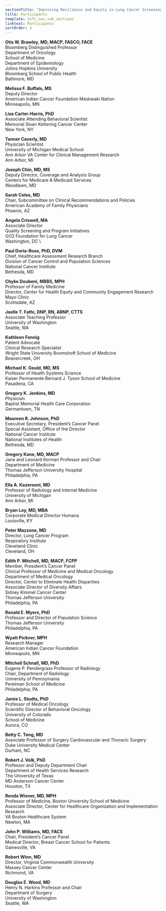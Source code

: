 ```yaml
---
sectionTitle: "Improving Resilience and Equity in Lung Cancer Screening:  Lessons from COVID-19 and Beyond"
title: Participants
template: left_nav_sub_sections
linktext: Participants
sortOrder: 3
---
```

**Otis W. Brawley, MD, MACP, FASCO, FACE** \
Bloomberg Distinguished Professor \
Department of Oncology \
School of Medicine \
Department of Epidemiology \
Johns Hopkins University \
Bloomberg School of Public Health \
Baltimore, MD

**Melissa F. Buffalo, MS** \
Deputy Director \
American Indian Cancer Foundation Meskwaki Nation \
Minneapolis, MN

**Lisa Carter-Harris, PhD** \
Associate Attending Behavioral Scientist \
Memorial Sloan Kettering Cancer Center \
New York, NY

**Tanner Caverly, MD** \
Physician Scientist \
University of Michigan Medical School \
Ann Arbor VA Center for Clinical Management Research \
Ann Arbor, MI

**Joseph Chin, MD, MS** \
Deputy Director, Coverage and Analysis Group \
Centers for Medicare & Medicaid Services \
Woodlawn, MD

**Sarah Coles, MD** \
Chair, Subcommittee on Clinical Recommendations and Policies \
American Academy of Family Physicians \
Phoenix, AZ

**Angela Criswell, MA** \
Associate Director \
Quality Screening and Program Initiatives \
GO2 Foundation for Lung Cancer \
Washington, DC \

**Paul Doria-Rose, PhD, DVM** \
Chief, Healthcare Assessment Research Branch \
Division of Cancer Control and Population Sciences \
National Cancer Institute \
Bethesda, MD

**Chyke Doubeni, MBBS, MPH** \
Professor of Family Medicine \
Director, Center for Health Equity and Community Engagement Research \
Mayo Clinic \
Scottsdale, AZ

**Joelle T. Fathi, DNP, RN, ARNP, CTTS** \
Associate Teaching Professor \
University of Washington \
Seattle, WA

**Kathleen Fennig** \
Patient Advocate \
Clinical Research Specialist \
Wright State University Boomshoft School of Medicine \
Beavercreek, OH

**Michael K. Gould, MD, MS** \
Professor of Health Systems Science \
Kaiser Permanente Bernard J. Tyson School of Medicine \
Pasadena, CA

**Gregory K. Jenkins, MD** \
Physician \
Baptist Memorial Health Care Corporation \
Germantown, TN

**Maureen R. Johnson, PhD** \
Executive Secretary, President’s Cancer Panel \
Special Assistant, Office of the Director \
National Cancer Institute \
National Institutes of Health \
Bethesda, MD

**Gregory Kane, MD, MACP** \
Jane and Leonard Korman Professor and Chair \
Department of Medicine \
Thomas Jefferson University Hospital \
Philadelphia, PA

**Ella A. Kazerooni, MD** \
Professor of Radiology and Internal Medicine \
University of Michigan \
Ann Arbor, MI

**Bryan Loy, MD, MBA** \
Corporate Medical Director Humana \
Louisville, KY

**Peter Mazzone, MD** \
Director, Lung Cancer Program \
Respiratory Institute \
Cleveland Clinic \
Cleveland, OH

**Edith P. Mitchell, MD, MACP, FCPP** \
Member, President’s Cancer Panel \
Clinical Professor of Medicine and Medical Oncology \
Department of Medical Oncology \
Director, Center to Eliminate Health Disparities \
Associate Director of Diversity Affairs \
Sidney Kimmel Cancer Center \
Thomas Jefferson University \
Philadelphia, PA

**Ronald E. Myers, PhD** \
Professor and Director of Population Science \
Thomas Jefferson University \
Philadelphia, PA

**Wyatt Pickner, MPH** \
Research Manager \
American Indian Cancer Foundation \
Minneapolis, MN

**Mitchell Schnall, MD, PhD** \
Eugene P. Pendergrass Professor of Radiology \
Chair, Department of Radiology \
University of Pennsylvania \
Perelman School of Medicine \
Philadelphia, PA

**Jamie L. Studts, PhD** \
Professor of Medical Oncology \
Scientific Director of Behavioral Oncology \
University of Colorado \
School of Medicine \
Aurora, CO

**Betty C. Tong, MD** \
Associate Professor of Surgery Cardiovascular and Thoracic Surgery \
Duke University Medical Center \
Durham, NC

**Robert J. Volk, PhD** \
Professor and Deputy Department Chair \
Department of Health Services Research \
The University of Texas \
MD Anderson Cancer Center \
Houston, TX

**Renda Wiener, MD, MPH** \
Professor of Medicine, Boston University School of Medicine \
Associate Director, Center for Healthcare Organization and Implementation Research \
VA Boston Healthcare System \
Newton, MA

**John P. Williams, MD, FACS** \
Chair, President’s Cancer Panel \
Medical Director, Breast Cancer School for Patients \
Gainesville, VA

**Robert Winn, MD** \
Director, Virginia Commonwealth University \
Massey Cancer Center \
Richmond, VA

**Douglas E. Wood, MD** \
Henry N. Harkins Professor and Chair \
Department of Surgery \
University of Washington \
Seattle, WA